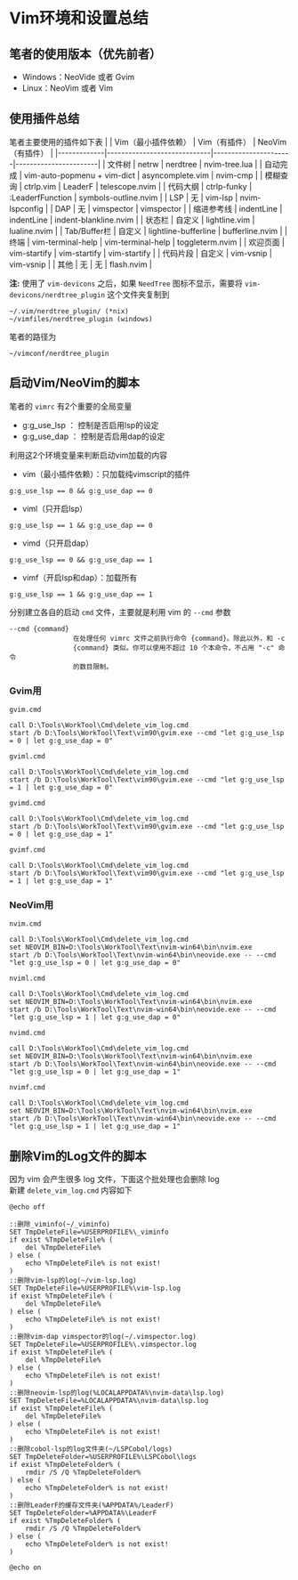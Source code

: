 # Vim环境和设置总结

## 笔者的使用版本（优先前者）
- Windows：NeoVide 或者 Gvim
- Linux：NeoVim 或者 Vim

## 使用插件总结
笔者主要使用的插件如下表
|             | Vim（最小插件依赖）                 | Vim（有插件）             | NeoVim（有插件）           |
|-------------|-----------------------------|----------------------|-----------------------|
| 文件树         | netrw                       | nerdtree             | nvim-tree.lua         |
| 自动完成        | vim-auto-popmenu + vim-dict | asyncomplete.vim     | nvim-cmp              |
| 模糊查询        | ctrlp.vim                   | LeaderF              | telescope.nvim        |
| 代码大纲        | ctrlp-funky                 | :LeaderfFunction     | symbols-outline.nvim  |
| LSP         | 无                           | vim-lsp              | nvim-lspconfig        |
| DAP         | 无                           | vimspector           | vimspector            |
| 缩进参考线       | indentLine                  | indentLine           | indent-blankline.nvim |
| 状态栏         | 自定义                         | lightline.vim        | lualine.nvim          |
| Tab/Buffer栏 | 自定义                         | lightline-bufferline | bufferline.nvim       |
| 终端          | vim-terminal-help           | vim-terminal-help    | toggleterm.nvim       |
| 欢迎页面        | vim-startify                | vim-startify         | vim-startify          |
| 代码片段        | 自定义                         | vim-vsnip            | vim-vsnip             |
| 其他          | 无                           | 无                    | flash.nvim            |

**注:** 使用了 ``vim-devicons`` 之后，如果 ``NeedTree`` 图标不显示，需要将 ``vim-devicons/nerdtree_plugin`` 这个文件夹复制到  
```
~/.vim/nerdtree_plugin/ (*nix)
~/vimfiles/nerdtree_plugin (windows)
```
笔者的路径为  
```
~/vimconf/nerdtree_plugin
```

## 启动Vim/NeoVim的脚本
笔者的 ``vimrc`` 有2个重要的全局变量
- g:g_use_lsp ： 控制是否启用lsp的设定
- g:g_use_dap ： 控制是否启用dap的设定

利用这2个环境变量来判断启动vim加载的内容
- vim（最小插件依赖）：只加载纯vimscript的插件  
```
g:g_use_lsp == 0 && g:g_use_dap == 0
```
- viml（只开启lsp）
```
g:g_use_lsp == 1 && g:g_use_dap == 0
```
- vimd（只开启dap）
```
g:g_use_lsp == 0 && g:g_use_dap == 1
```
- vimf（开启lsp和dap）：加载所有
```
g:g_use_lsp == 1 && g:g_use_dap == 1
```

分别建立各自的启动 ``cmd`` 文件，主要就是利用 vim 的 ``--cmd`` 参数  
```
--cmd {command}
                在处理任何 vimrc 文件之前执行命令 {command}。除此以外，和 -c
                {command} 类似。你可以使用不超过 10 个本命令，不占用 "-c" 命令
                的数目限制。
```

### Gvim用
``gvim.cmd``  
```
call D:\Tools\WorkTool\Cmd\delete_vim_log.cmd
start /b D:\Tools\WorkTool\Text\vim90\gvim.exe --cmd "let g:g_use_lsp = 0 | let g:g_use_dap = 0"
```

``gviml.cmd``  
```
call D:\Tools\WorkTool\Cmd\delete_vim_log.cmd
start /b D:\Tools\WorkTool\Text\vim90\gvim.exe --cmd "let g:g_use_lsp = 1 | let g:g_use_dap = 0"
```

``gvimd.cmd``  
```
call D:\Tools\WorkTool\Cmd\delete_vim_log.cmd
start /b D:\Tools\WorkTool\Text\vim90\gvim.exe --cmd "let g:g_use_lsp = 0 | let g:g_use_dap = 1"
```

``gvimf.cmd``  
```
call D:\Tools\WorkTool\Cmd\delete_vim_log.cmd
start /b D:\Tools\WorkTool\Text\vim90\gvim.exe --cmd "let g:g_use_lsp = 1 | let g:g_use_dap = 1"
```

### NeoVim用
``nvim.cmd``  
```
call D:\Tools\WorkTool\Cmd\delete_vim_log.cmd
set NEOVIM_BIN=D:\Tools\WorkTool\Text\nvim-win64\bin\nvim.exe
start /b D:\Tools\WorkTool\Text\nvim-win64\bin\neovide.exe -- --cmd "let g:g_use_lsp = 0 | let g:g_use_dap = 0"
```

``nviml.cmd``  
```
call D:\Tools\WorkTool\Cmd\delete_vim_log.cmd
set NEOVIM_BIN=D:\Tools\WorkTool\Text\nvim-win64\bin\nvim.exe
start /b D:\Tools\WorkTool\Text\nvim-win64\bin\neovide.exe -- --cmd "let g:g_use_lsp = 1 | let g:g_use_dap = 0"
```

``nvimd.cmd``  
```
call D:\Tools\WorkTool\Cmd\delete_vim_log.cmd
set NEOVIM_BIN=D:\Tools\WorkTool\Text\nvim-win64\bin\nvim.exe
start /b D:\Tools\WorkTool\Text\nvim-win64\bin\neovide.exe -- --cmd "let g:g_use_lsp = 0 | let g:g_use_dap = 1"
```

``nvimf.cmd``  
```
call D:\Tools\WorkTool\Cmd\delete_vim_log.cmd
set NEOVIM_BIN=D:\Tools\WorkTool\Text\nvim-win64\bin\nvim.exe
start /b D:\Tools\WorkTool\Text\nvim-win64\bin\neovide.exe -- --cmd "let g:g_use_lsp = 1 | let g:g_use_dap = 1"
```


## 删除Vim的Log文件的脚本
因为 vim 会产生很多 log 文件，下面这个批处理也会删除 log  
新建 ``delete_vim_log.cmd`` 内容如下  
```
@echo off

::删除_viminfo(~/_viminfo)
SET TmpDeleteFile=%USERPROFILE%\_viminfo
if exist %TmpDeleteFile% (
    del %TmpDeleteFile%
) else (
    echo %TmpDeleteFile% is not exist!
)
::删除vim-lsp的log(~/vim-lsp.log)
SET TmpDeleteFile=%USERPROFILE%\vim-lsp.log
if exist %TmpDeleteFile% (
    del %TmpDeleteFile%
) else (
    echo %TmpDeleteFile% is not exist!
)
::删除vim-dap vimspector的log(~/.vimspector.log)
SET TmpDeleteFile=%USERPROFILE%\.vimspector.log
if exist %TmpDeleteFile% (
    del %TmpDeleteFile%
) else (
    echo %TmpDeleteFile% is not exist!
)
::删除neovim-lsp的log(%LOCALAPPDATA%\nvim-data\lsp.log)
SET TmpDeleteFile=%LOCALAPPDATA%\nvim-data\lsp.log
if exist %TmpDeleteFile% (
    del %TmpDeleteFile%
) else (
    echo %TmpDeleteFile% is not exist!
)
::删除cobol-lsp的log文件夹(~/LSPCobol/logs)
SET TmpDeleteFolder=%USERPROFILE%\LSPCobol\logs
if exist %TmpDeleteFolder% (
    rmdir /S /Q %TmpDeleteFolder%
) else (
    echo %TmpDeleteFolder% is not exist!
)
::删除LeaderF的缓存文件夹(%APPDATA%/LeaderF)
SET TmpDeleteFolder=%APPDATA%\LeaderF
if exist %TmpDeleteFolder% (
    rmdir /S /Q %TmpDeleteFolder%
) else (
    echo %TmpDeleteFolder% is not exist!
)

@echo on
```


